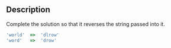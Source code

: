 ## Description

Complete the solution so that it reverses the string passed into it.

```ts
'world'  =>  'dlrow'
'word'   =>  'drow'
```
